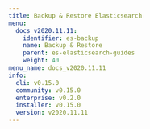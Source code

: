 ```yaml
---
title: Backup & Restore Elasticsearch
menu:
  docs_v2020.11.11:
    identifier: es-backup
    name: Backup & Restore
    parent: es-elasticsearch-guides
    weight: 40
menu_name: docs_v2020.11.11
info:
  cli: v0.15.0
  community: v0.15.0
  enterprise: v0.2.0
  installer: v0.15.0
  version: v2020.11.11
---
```


